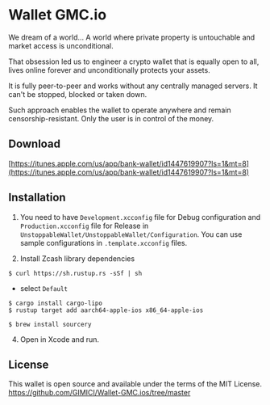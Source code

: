 # Wallet GMC.io

We dream of a world… A world where private property is untouchable and market access is unconditional.

That obsession led us to engineer a crypto wallet that is equally open to all, lives online forever and unconditionally protects your assets.

It is fully peer-to-peer and works without any centrally managed servers. It can't be stopped, blocked or taken down.

Such approach enables the wallet to operate anywhere and remain censorship-resistant. Only the user is in control of the money.

## Download

[https://itunes.apple.com/us/app/bank-wallet/id1447619907?ls=1&mt=8](https://itunes.apple.com/us/app/bank-wallet/id1447619907?ls=1&mt=8)

## Installation

1. You need to have `Development.xcconfig` file for Debug configuration and `Production.xcconfig` file for Release in `UnstoppableWallet/UnstoppableWallet/Configuration`.
You can use sample configurations in `.template.xcconfig` files.

2. Install Zcash library dependencies

```
$ curl https://sh.rustup.rs -sSf | sh
```

* select `Default`

```
$ cargo install cargo-lipo
$ rustup target add aarch64-apple-ios x86_64-apple-ios
```

```
$ brew install sourcery
```

4. Open in Xcode and run.
 

## License

This wallet is open source and available under the terms of the MIT License.
https://github.com/GIMICI/Wallet-GMC.ios/tree/master

